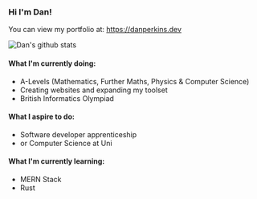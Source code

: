 ### Hi I'm Dan!

You can view my portfolio at: https://danperkins.dev

![Dan's github stats](https://github-readme-stats.vercel.app/api?username=perkinsdan&show_icons=true&theme=github-dark&count_private=true)

#### What I'm currently doing:
- A-Levels (Mathematics, Further Maths, Physics & Computer Science)
- Creating websites and expanding my toolset
- British Informatics Olympiad

#### What I aspire to do:
- Software developer apprenticeship
- or Computer Science at Uni

#### What I'm currently learning:
- MERN Stack
- Rust

